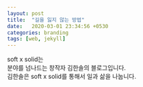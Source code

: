 ```yaml
---
layout: post
title:  "길을 잃지 않는 방법"
date:   2020-03-01 23:34:56 +0530
categories: branding
tags: [web, jekyll]
---
```


soft x solid는 <br>
분야를 넘나드는 창작자 김한솔의 블로그입니다.<br>
김한솔은 soft x solid를 통해서 일과 삶을 나눕니다. 

